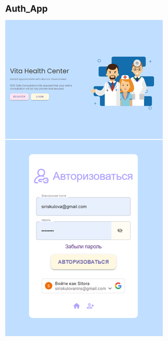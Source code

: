 # Auth_App
![1](https://github.com/irsitora/project/blob/main/1.png)
![2](https://github.com/irsitora/project/blob/main/2.png)

